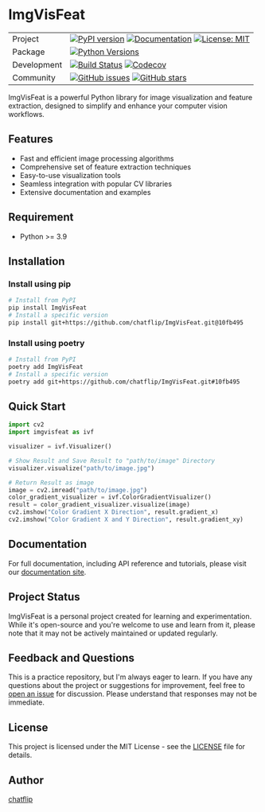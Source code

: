 # ImgVisFeat

| | |
| -- | -- |
| Project | [![PyPI version](https://badge.fury.io/py/ImgVisFeat.svg)](https://pypi.org/project/ImgVisFeat/) [![Documentation](https://img.shields.io/badge/docs-latest-blue.svg)](https://chatflip.github.io/ImgVisFeat/) [![License: MIT](https://img.shields.io/badge/License-MIT-yellow.svg)](https://opensource.org/licenses/MIT) |
| Package | [![Python Versions](https://img.shields.io/pypi/pyversions/ImgVisFeat.svg)](https://pypi.org/project/ImgVisFeat/) |
| Development | [![Build Status](https://github.com/chatflip/ImgVisFeat/actions/workflows/lints_tests.yml/badge.svg)](https://github.com/chatflip/ImgVisFeat/actions) [![Codecov](https://codecov.io/gh/chatflip/ImgVisFeat/branch/main/graph/badge.svg)](https://codecov.io/gh/chatflip/ImgVisFeat) |
| Community |[![GitHub issues](https://img.shields.io/github/issues/chatflip/ImgVisFeat.svg)](https://github.com/chatflip/ImgVisFeat/issues) [![GitHub stars](https://img.shields.io/github/stars/chatflip/ImgVisFeat.svg)](https://github.com/chatflip/ImgVisFeat/stargazers)|



ImgVisFeat is a powerful Python library for image visualization and feature extraction, designed to simplify and enhance your computer vision workflows.

## Features

- Fast and efficient image processing algorithms
- Comprehensive set of feature extraction techniques
- Easy-to-use visualization tools
- Seamless integration with popular CV libraries
- Extensive documentation and examples

## Requirement

- Python >= 3.9

## Installation

### Install using pip

```bash
# Install from PyPI
pip install ImgVisFeat
# Install a specific version
pip install git+https://github.com/chatflip/ImgVisFeat.git@10fb495
```

### Install using poetry

```bash
# Install from PyPI
poetry add ImgVisFeat
# Install a specific version
poetry add git+https://github.com/chatflip/ImgVisFeat.git#10fb495
```

## Quick Start

```python
import cv2
import imgvisfeat as ivf

visualizer = ivf.Visualizer()

# Show Result and Save Result to "path/to/image" Directory 
visualizer.visualize("path/to/image.jpg")

# Return Result as image
image = cv2.imread("path/to/image.jpg")
color_gradient_visualizer = ivf.ColorGradientVisualizer()
result = color_gradient_visualizer.visualize(image)
cv2.imshow("Color Gradient X Direction", result.gradient_x)
cv2.imshow("Color Gradient X and Y Direction", result.gradient_xy)
```

## Documentation

For full documentation, including API reference and tutorials, please visit our [documentation site](https://chatflip.github.io/ImgVisFeat/).

## Project Status

ImgVisFeat is a personal project created for learning and experimentation. While it's open-source and you're welcome to use and learn from it, please note that it may not be actively maintained or updated regularly.

## Feedback and Questions

This is a practice repository, but I'm always eager to learn. If you have any questions about the project or suggestions for improvement, feel free to [open an issue](https://github.com/chatflip/ImgVisFeat/issues) for discussion. Please understand that responses may not be immediate.

## License

This project is licensed under the MIT License - see the [LICENSE](LICENSE) file for details.

## Author

[chatflip](https://github.com/chatflip)
